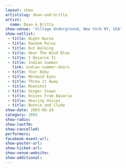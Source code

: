 ```yaml
---
layout: show
artistslug: dean-and-britta
artist:
  name: Dean & Britta
show-venue: 'Village Underground, New York NY, USA'
show-setlist: 
 - title: Night Nurse
 - title: Random Rules
 - title: Out Walking
 - title: Hear The Wind Blow
 - title: I Deserve It
 - title: Indian Summer
   link: indian-summer-doors
 - title: Your Baby
 - title: Mermaid Eyes
 - title: Threw It Away
 - title: Moonshot
 - title: Ginger Snaps
 - title: Knives From Bavaria
 - title: Hearing Voices
 - title: Bonnie and Clyde
show-date: 2003-06-24
category: 2003
show-radio: 
show-lastfm: 
show-cancelled: 
performers: 
facebook-event-url: 
show-poster-url: 
show-ticket-url: 
show-venue-website: 
show-additional: 
---
```


